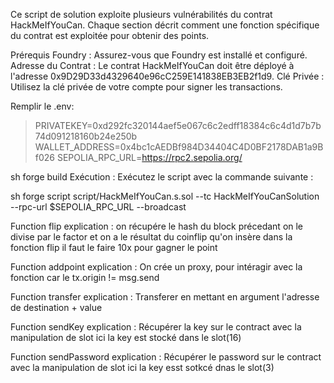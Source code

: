 Ce script de solution exploite plusieurs vulnérabilités du contrat HackMeIfYouCan. Chaque section décrit comment une fonction spécifique du contrat est exploitée pour obtenir des points.

Prérequis
Foundry : Assurez-vous que Foundry est installé et configuré.
Adresse du Contrat : Le contrat HackMeIfYouCan doit être déployé à l'adresse 0x9D29D33d4329640e96cC259E141838EB3EB2f1d9.
Clé Privée : Utilisez la clé privée de votre compte pour signer les transactions.

Remplir le .env: 

>PRIVATEKEY=0xd292fc320144aef5e067c6c2edff18384c6c4d1d7b7b74d091218160b24e250b
>WALLET_ADDRESS=0x4bc1cAEDBf984D34404C4D0BF2178DAB1a9Bf026
>SEPOLIA_RPC_URL=https://rpc2.sepolia.org/

sh
forge build
Exécution :
Exécutez le script avec la commande suivante :

sh
forge script script/HackMeIfYouCan.s.sol --tc HackMeIfYouCanSolution --rpc-url $SEPOLIA_RPC_URL --broadcast

Function flip explication : 
on récupére le hash du block précedant 
on le divise par le factor
et on a le résultat du coinflip qu'on insère dans la fonction flip 
il faut le faire 10x pour gagner le point

Function addpoint explication : 
On crée un proxy, pour intéragir avec la fonction car le tx.origin != msg.send

Function transfer explication : 
Transferer en mettant en argument l'adresse de destination + value

Function sendKey explication : 
Récupérer la key sur le contract avec la manipulation de slot 
ici la key est stocké dans le slot(16)

Function sendPassword explication : 
Récupérer le password sur le contract avec la manipulation de slot
ici la key esst sotkcé dnas le slot(3)